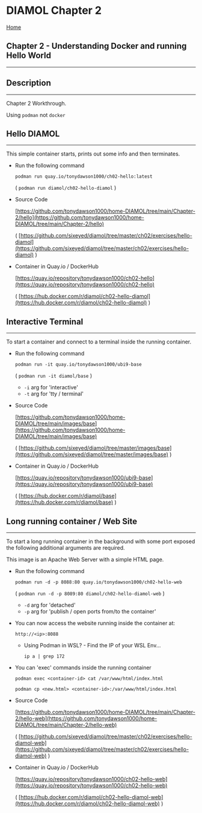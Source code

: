 # DIAMOL Chapter 2
[Home](ReadMe.md)
## Chapter 2 - Understanding Docker and running Hello World
---
## Description
---
Chapter 2 Workthrough.

Using `podman` not `docker`

## Hello DIAMOL
---
This simple container starts, prints out some info and then terminates.

- Run the following command

    `podman run quay.io/tonydawson1000/ch02-hello:latest`

    ( `podman run diamol/ch02-hello-diamol` )

- Source Code

    [https://github.com/tonydawson1000/home-DIAMOL/tree/main/Chapter-2/hello](https://github.com/tonydawson1000/home-DIAMOL/tree/main/Chapter-2/hello)

    ( [https://github.com/sixeyed/diamol/tree/master/ch02/exercises/hello-diamol](https://github.com/sixeyed/diamol/tree/master/ch02/exercises/hello-diamol) )

- Container in Quay.io / DockerHub

    [https://quay.io/repository/tonydawson1000/ch02-hello](https://quay.io/repository/tonydawson1000/ch02-hello)

    ( [https://hub.docker.com/r/diamol/ch02-hello-diamol](https://hub.docker.com/r/diamol/ch02-hello-diamol) )

## Interactive Terminal 
---
To start a container and connect to a terminal inside the running container.

- Run the following command

    `podman run -it quay.io/tonydawson1000/ubi9-base`

    ( `podman run -it diamol/base` )

    - `-i` arg for 'interactive'
    - `-t` arg for 'tty / terminal'

- Source Code

    [https://github.com/tonydawson1000/home-DIAMOL/tree/main/images/base](https://github.com/tonydawson1000/home-DIAMOL/tree/main/images/base)

    ( [https://github.com/sixeyed/diamol/tree/master/images/base](https://github.com/sixeyed/diamol/tree/master/images/base) )

- Container in Quay.io / DockerHub

    [https://quay.io/repository/tonydawson1000/ubi9-base](https://quay.io/repository/tonydawson1000/ubi9-base)

    ( [https://hub.docker.com/r/diamol/base](https://hub.docker.com/r/diamol/base) )

## Long running container / Web Site 
---
To start a long running container in the background with some port exposed the following additional arguments are required.

This image is an Apache Web Server with a simple HTML page.

- Run the following command

    `podman run -d -p 8088:80 quay.io/tonydawson1000/ch02-hello-web`

    ( `podman run -d -p 8089:80 diamol/ch02-hello-diamol-web` )

    - `-d` arg for 'detached'
    - `-p` arg for 'publish / open ports from/to the container'

- You can now access the website running inside the container at:

    `http://<ip>:8088`

    - Using Podman in WSL? - Find the IP of your WSL Env...

        `ip a | grep 172`

- You can 'exec' commands inside the running container

    `podman exec <container-id> cat /var/www/html/index.html`

    `podman cp <new.html> <container-id>:/var/www/html/index.html`

- Source Code

    [https://github.com/tonydawson1000/home-DIAMOL/tree/main/Chapter-2/hello-web](https://github.com/tonydawson1000/home-DIAMOL/tree/main/Chapter-2/hello-web)

    ( [https://github.com/sixeyed/diamol/tree/master/ch02/exercises/hello-diamol-web](https://github.com/sixeyed/diamol/tree/master/ch02/exercises/hello-diamol-web) )

- Container in Quay.io / DockerHub

    [https://quay.io/repository/tonydawson1000/ch02-hello-web](https://quay.io/repository/tonydawson1000/ch02-hello-web)

    ( [https://hub.docker.com/r/diamol/ch02-hello-diamol-web](https://hub.docker.com/r/diamol/ch02-hello-diamol-web) )